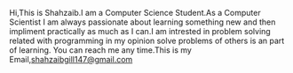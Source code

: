 
Hi,This is Shahzaib.I am a Computer Science Student.As a Computer Scientist I am 
always passionate about learning something new and then impliment practically as 
much as I can.I am intrested in problem solving related with programming in my 
opinion solve problems of others is an part of learning.
You can reach me any time.This is my Email,shahzaibgill147@gmail.com
